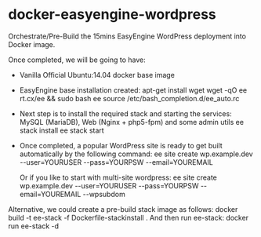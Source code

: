 # docker-easyengine-wordpress
Orchestrate/Pre-Build the 15mins EasyEngine WordPress deployment into Docker image.

Once completed, we will be going to have:
  + Vanilla Official Ubuntu:14.04 docker base image

  + EasyEngine base installation created:
	apt-get install wget
	wget -qO ee rt.cx/ee && sudo bash ee
 	source /etc/bash_completion.d/ee_auto.rc

  + Next step is to install the required stack and starting the services: MySQL (MariaDB), Web (Nginx + php5-fpm) and some admin utils
	ee stack install
	ee stack start

  + Once completed, a popular WordPress site is ready to get built automatically by the following command:
	ee site create wp.example.dev --user=YOURUSER --pass=YOURPSW --email=YOUREMAIL

    Or if you like to start with multi-site wordpress:
	ee site create wp.example.dev --user=YOURUSER --pass=YOURPSW --email=YOUREMAIL --wpsubdom
	
Alternative, we could create a pre-build stack image as follows:
	docker build -t ee-stack -f Dockerfile-stackinstall .
And then run ee-stack:
	docker run ee-stack -d
